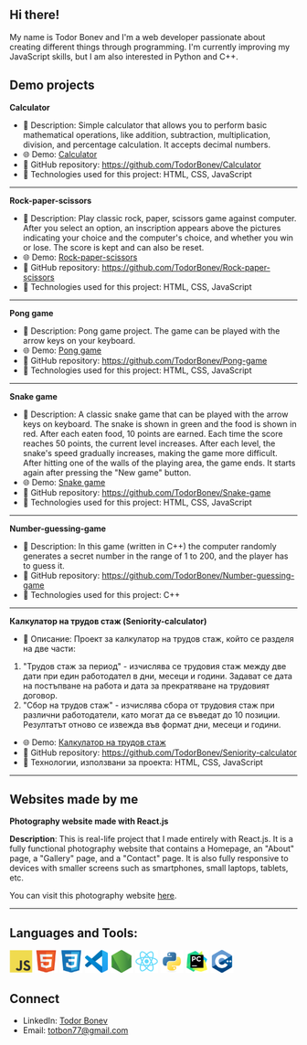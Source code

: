 ## Hi there!
My name is Todor Bonev and I'm a web developer passionate about creating different things through programming. I'm currently improving my JavaScript skills, but I am also interested in Python and C++.

**Demo projects**
------------------------------------------------------------------------------------------------------------------------------------------------------------------------------------------------------

**Calculator**
* 📝 Description: Simple calculator that allows you to perform basic mathematical operations, like addition, subtraction, multiplication, division, and percentage calculation. It accepts decimal numbers.
* 🌐 Demo: [Calculator](https://TodorBonev.github.io/Calculator)
* 📂 GitHub repository: https://github.com/TodorBonev/Calculator
* 🔧 Technologies used for this project: HTML, CSS, JavaScript
------------------------------------------------------------------------------------------------------------------------------------------------------------------------------------------------------

**Rock-paper-scissors**
* 📝 Description: Play classic rock, paper, scissors game against computer. After you select an option, an inscription appears above the pictures indicating your choice and the computer's choice, and whether you win or lose. The score is kept and can also be reset.
* 🌐 Demo: [Rock-paper-scissors](https://todorbonev.github.io/Rock-paper-scissors)
* 📂 GitHub repository: https://github.com/TodorBonev/Rock-paper-scissors
* 🔧 Technologies used for this project: HTML, CSS, JavaScript
------------------------------------------------------------------------------------------------------------------------------------------------------------------------------------------------------

**Pong game**
* 📝 Description: Pong game project. The game can be played with the arrow keys on your keyboard.
* 🌐 Demo: [Pong game](https://TodorBonev.github.io/Pong-game)
* 📂 GitHub repository: https://github.com/TodorBonev/Pong-game
* 🔧 Technologies used for this project: HTML, CSS, JavaScript
------------------------------------------------------------------------------------------------------------------------------------------------------------------------------------------------------

**Snake game**
* 📝 Description: A classic snake game that can be played with the arrow keys on keyboard. The snake is shown in green and the food is shown in red.
After each eaten food, 10 points are earned. Each time the score reaches 50 points, the current level increases. After each level, the snake's speed gradually increases,
making the game more difficult. After hitting one of the walls of the playing area, the game ends. It starts again after pressing the "New game" button.
* 🌐 Demo: [Snake game](https://TodorBonev.github.io/Snake-game)
* 📂 GitHub repository: https://github.com/TodorBonev/Snake-game
* 🔧 Technologies used for this project: HTML, CSS, JavaScript
------------------------------------------------------------------------------------------------------------------------------------------------------------------------------------------------------

**Number-guessing-game**
* 📝 Description: In this game (written in C++) the computer randomly generates a secret number in the range of 1 to 200, and the player has to guess it.
* 📂 GitHub repository: https://github.com/TodorBonev/Number-guessing-game 
* 🔧 Technologies used for this project: C++
------------------------------------------------------------------------------------------------------------------------------------------------------------------------------------------------------

**Калкулатор на трудов стаж (Seniority-calculator)**
* 📝 Описание: Проект за калкулатор на трудов стаж, който се разделя на две части:
1. "Трудов стаж за период" - изчислява се трудовия стаж между две дати при един работодател в дни, месеци и години. Задават се дата на постъпване на работа и дата за прекратяване на трудовият договор.
2. "Сбор на трудов стаж" - изчислява сбора от трудовия стаж при различни работодатели, като могат да се въведат до 10 позиции. Резултатът отново се извежда във формат дни, месеци и години.
* 🌐 Demo: [Калкулатор на трудов стаж](https://TodorBonev.github.io/Seniority-calculator)
* 📂 GitHub repository: https://github.com/TodorBonev/Seniority-calculator
* 🔧 Технологии, използвани за проекта: HTML, CSS, JavaScript

------------------------------------------------------------------------------------------------------------------------------------------------------------------------------------------------------
**Websites made by me**
------------------------------------------------------------------------------------------------------------------------------------------------------------------------------------------------------
**Photography website made with React.js**  

**Description**: This is real-life project that I made entirely with React.js. It is a fully functional photography website that contains a Homepage, an "About" page, a "Gallery" page, and a "Contact" page.
It is also fully responsive to devices with smaller screens such as smartphones, small laptops, tablets, etc.

You can visit this photography website [here](https://tanyapetkova-photography.pages.dev).


------------------------------------------------------------------------------------------------------------------------------------------------------------------------------------------------------
Languages and Tools:
------------------------------------------------------------------------------------------------------------------------------------------------------------------------------------------------------
<p align="left">
<img src="https://github.com/devicons/devicon/blob/master/icons/javascript/javascript-original.svg" alt="JavaScript" width="40" height="40"/>
<img src="https://github.com/devicons/devicon/blob/master/icons/html5/html5-original.svg" alt="HTML" width="40" height="40"/>
<img src="https://github.com/devicons/devicon/blob/master/icons/css3/css3-original.svg" alt="CSS" width="40" height="40"/>
<img src="https://github.com/devicons/devicon/blob/master/icons/vscode/vscode-original.svg" alt="VSCode" width="40" height="40"/>
<img src="https://github.com/devicons/devicon/blob/master/icons/nodejs/nodejs-original.svg" alt="Nodejs" width="40" height="40"/>
<img src="https://github.com/devicons/devicon/blob/master/icons/react/react-original.svg" alt="React.js" width="40" height="40"/>
<img src="https://github.com/devicons/devicon/blob/master/icons/python/python-original.svg" alt="Python" width="40" height="40"/>
<img src="https://github.com/devicons/devicon/blob/master/icons/pycharm/pycharm-original.svg" alt="Pycharm" width="40" height="40"/>
<img src="https://github.com/devicons/devicon/blob/master/icons/cplusplus/cplusplus-original.svg" alt="C++" width="40" height="40"/>
</p>

Connect
------------------------------------------------------------------------------------------------------------------------------------------------------------------------------------------------------
* LinkedIn: [Todor Bonev](https://www.linkedin.com/in/todor-bonev-137662249)
* Email: totbon77@gmail.com
<!--
**TodorBonev/TodorBonev** is a ✨ _special_ ✨ repository because its `README.md` (this file) appears on your GitHub profile.

Here are some ideas to get you started:

- 🔭 I’m currently working on ...
- 🌱 I’m currently learning ...
- 👯 I’m looking to collaborate on ...
- 🤔 I’m looking for help with ...
- 💬 Ask me about ...
- 📫 How to reach me: ...
- 😄 Pronouns: ...
- ⚡ Fun fact: ...
-->
